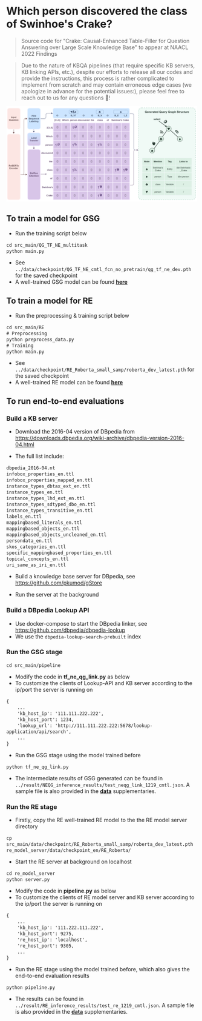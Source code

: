 # Which person discovered the class of Swinhoe's Crake?

> Source code for "Crake: Causal-Enhanced Table-Filler for Question Answering over Large Scale Knowledge Base" to appear at NAACL 2022 Findings

> Due to the nature of KBQA pipelines (that require specific KB servers, KB linking APIs, etc.), despite our efforts to release all our codes and provide the instructions, this process is rather complicated to implement from scratch and may contain erroneous edge cases (we apologize in advance for the potential issues:), please feel free to reach out to us for any questions :crossed_fingers:!

![alt text](src_main/pics/graph_structure_generation_4k_cut.png)

## To train a model for GSG

* Run the training script below
```
cd src_main/QG_TF_NE_multitask
python main.py
```
* See `../data/checkpoint/QG_TF_NE_cmtl_fcn_no_pretrain/qg_tf_ne_dev.pth` for the saved checkpoint
* A well-trained GSG model can be found **[here](https://disk.pku.edu.cn:443/link/080CE9D887E3E6F05FAFCFFD36E85C6C)**

## To train a model for RE

* Run the preprocessing & training script below
```
cd src_main/RE
# Preprocessing
python preprocess_data.py
# Training
python main.py
```
* See `../data/checkpoint/RE_Roberta_small_samp/roberta_dev_latest.pth` for the saved checkpoint
* A well-trained RE model can be found **[here](https://disk.pku.edu.cn:443/link/0896756C2C74978680B08912957552BE)**

## To run end-to-end evaluations

### Build a KB server

* Download the 2016-04 version of DBpedia from https://downloads.dbpedia.org/wiki-archive/dbpedia-version-2016-04.html

* The full list include:
```
dbpedia_2016-04.nt
infobox_properties_en.ttl
infobox_properties_mapped_en.ttl
instance_types_dbtax_ext_en.ttl
instance_types_en.ttl
instance_types_lhd_ext_en.ttl
instance_types_sdtyped_dbo_en.ttl
instance_types_transitive_en.ttl
labels_en.ttl
mappingbased_literals_en.ttl
mappingbased_objects_en.ttl
mappingbased_objects_uncleaned_en.ttl
persondata_en.ttl
skos_categories_en.ttl
specific_mappingbased_properties_en.ttl
topical_concepts_en.ttl
uri_same_as_iri_en.ttl
```

* Build a knowledge base server for DBpedia, see https://github.com/pkumod/gStore

* Run the server at the background

### Build a DBpedia Lookup API

* Use docker-compose to start the DBpedia linker, see https://github.com/dbpedia/dbpedia-lookup
* We use the `dbpedia-lookup-search-prebuilt` index

### Run the GSG stage

```
cd src_main/pipeline
```
* Modify the code in **tf_ne_qg_link.py** as below
* To customize the clients of Lookup-API and KB server according to the ip/port the server is running on
```
{
    ...
    'kb_host_ip': '111.111.222.222',
    'kb_host_port': 1234,
    'lookup_url': 'http://111.111.222.222:5678/lookup-application/api/search',
    ...
}
```

* Run the GSG stage using the model trained before

```
python tf_ne_qg_link.py
```

* The intermediate results of GSG generated can be found in `../result/NEQG_inference_results/test_neqg_link_1219_cmtl.json`. A sample file is also provided in the **[data](https://disk.pku.edu.cn:443/link/DBDCD2A63ABDF4173FC873119A754F74)** supplementaries.


### Run the RE stage
* Firstly, copy the RE well-trained RE model to the the RE model server directory
```
cp src_main/data/checkpoint/RE_Roberta_small_samp/roberta_dev_latest.pth re_model_server/data/checkpoint_en/RE_Roberta/
```
* Start the RE server at background on localhost
```
cd re_model_server
python server.py
```

* Modify the code in **pipeline.py** as below
* To customize the clients of RE model server and KB server according to the ip/port the server is running on
```
{
    ...
    'kb_host_ip': '111.222.111.222',
    'kb_host_port': 9275,
    're_host_ip': 'localhost',
    're_host_port': 9305,
    ...
}
```

* Run the RE stage using the model trained before, which also gives the end-to-end evaluation results

```
python pipeline.py
```

* The results can be found in `../result/RE_inference_results/test_re_1219_cmtl.json`. A sample file is also provided in the **[data](https://disk.pku.edu.cn:443/link/C9D1012A955B40BC466F498BBFC16A0E)** supplementaries.
